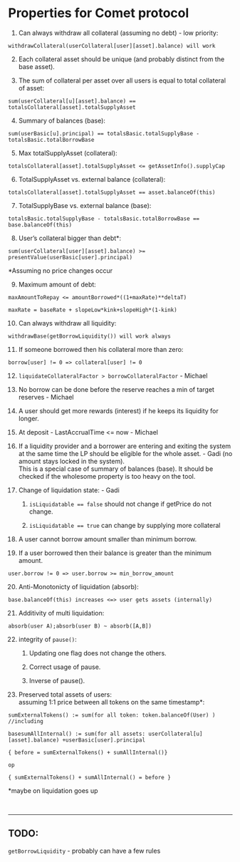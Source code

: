 # Properties for Comet protocol

1. Can always withdraw all collateral (assuming no debt) - low priority:
```CVL
withdrawCollateral(userCollateral[user][asset].balance) will work
```

2. Each collateral asset should be unique (and probably distinct from the base asset).

3. The sum of collateral per asset over all users is equal to total collateral of asset:
```CVL 
sum(userCollateral[u][asset].balance) == totalsCollateral[asset].totalSupplyAsset
```

4. Summary of balances (base):
```CVL
sum(userBasic[u].principal) == totalsBasic.totalSupplyBase - totalsBasic.totalBorrowBase
```

5. Max totalSupplyAsset (collateral):
```CVL 
totalsCollateral[asset].totalSupplyAsset <= getAssetInfo().supplyCap
```

6. TotalSupplyAsset vs. external balance (collateral):
```CVL
totalsCollateral[asset].totalSupplyAsset == asset.balanceOf(this)
```

7. TotalSupplyBase vs. external balance (base):
```CVL
totalsBasic.totalSupplyBase - totalsBasic.totalBorrowBase == base.balanceOf(this)
```

8. User’s collateral bigger than debt*:
```CVL
sum(userCollateral[user][asset].balance) >= presentValue(userBasic[user].principal)
```
*Assuming no price changes occur

9. Maximum amount of debt:
```CVL
maxAmountToRepay <= amountBorrowed*((1+maxRate)**deltaT)

maxRate = baseRate + slopeLow*kink+slopeHigh*(1-kink)
```

10. Can always withdraw all liquidity:
```CVL
withdrawBase(getBorrowLiquidity()) will work always
```

11. If someone borrowed then his collateral more than zero:
```CVL
borrow[user] != 0 => collateral[user] != 0
```

12. `liquidateCollateralFactor > borrowCollateralFactor` - Michael

13. No borrow can be done before the reserve reaches a min of target reserves - Michael

14. A user should get more rewards (interest) if he keeps its liquidity for longer.

15. At deposit - LastAccrualTime <= now - Michael

16. If a liquidity provider and a borrower are entering and exiting the system at the same time the LP should be eligible for the whole asset. - Gadi (no amount stays locked in the system). </br>
This is a special case of summary of balances (base). It should be checked if the wholesome property is too heavy on the tool.

17. Change of liquidation state: - Gadi
    1. `isLiquidatable == false` should not change if getPrice do not change.
    
    2. `isLiquidatable == true` can change by supplying more collateral

18. A user cannot borrow amount smaller than minimum borrow.

19. If a user borrowed then their balance is greater than the minimum amount.
```CVL
user.borrow != 0 => user.borrow >= min_borrow_amount
```

20. Anti-Monotonicty of liquidation (absorb):
```CVL
base.balanceOf(this) increases <=> user gets assets (internally)
```

21. Additivity of multi liquidation:
```CVL
absorb(user A);absorb(user B) ~ absorb([A,B])
```

22. integrity of `pause()`:
    1. Updating one flag does not change the others.

    2. Correct usage of pause.

    3. Inverse of pause().

23. Preserved total assets of users: </br>
assuming 1:1 price between all tokens on the same timestamp*:
```CVL
sumExternalTokens() := sum(for all token: token.balanceOf(User) ) //including 

basesumAllInternal() := sum(for all assets: userCollateral[u][asset].balance) +userBasic[user].principal

{ before = sumExternalTokens() + sumAllInternal()}

op

{ sumExternalTokens() + sumAllInternal() = before }
```
*maybe on liquidation goes up

</br>

---
## TODO:</br>
`getBorrowLiquidity`  - probably can have a few rules
